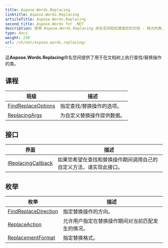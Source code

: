 ```yaml
---
title: Aspose.Words.Replacing
linktitle: Aspose.Words.Replacing
articleTitle: Aspose.Words.Replacing
second_title: Aspose.Words for .NET
description: 使用 Aspose.Words.Replacing 命名空间轻松增强您的文档 - 强大的类，可在您的文档树中高效地查找/替换操作。
type: docs
weight: 230
url: /zh/net/aspose.words.replacing/
---
```

这**Aspose.Words.Replacing**命名空间提供了用于在文档树上执行查找/替换操作的类。

## 课程

| 班级 | 描述 |
| --- | --- |
| [FindReplaceOptions](./findreplaceoptions/) | 指定查找/替换操作的选项。 |
| [ReplacingArgs](./replacingargs/) | 为自定义替换操作提供数据。 |
## 接口

| 界面 | 描述 |
| --- | --- |
| [IReplacingCallback](./ireplacingcallback/) | 如果您希望在查找和替换操作期间调用自己的自定义方法，请实现此接口。 |
## 枚举

| 枚举 | 描述 |
| --- | --- |
| [FindReplaceDirection](./findreplacedirection/) | 指定替换操作的方向。 |
| [ReplaceAction](./replaceaction/) | 允许用户指定在替换操作期间对当前匹配发生的情况。 |
| [ReplacementFormat](./replacementformat/) | 指定替换格式。 |
